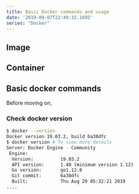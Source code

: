 ```yaml
---
title: Basic Docker commands and usage
date: '2019-09-07T22:40:32.169Z'
series: "Docker"
---
```




## Image

## Container

## Basic docker commands

Before moving on, 

### Check docker version

```bash
$ docker --version
Docker version 19.03.2, build 6a30dfc
$ docker version # To view more details
Server: Docker Engine - Community
 Engine:
  Version:          19.03.2
  API version:      1.40 (minimum version 1.12)
  Go version:       go1.12.8
  Git commit:       6a30dfc
  Built:            Thu Aug 29 05:32:21 2019
....
```
